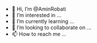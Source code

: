 - 👋 Hi, I’m @AminRobati
- 👀 I’m interested in ...
- 🌱 I’m currently learning ...
- 💞️ I’m looking to collaborate on ...
- 📫 How to reach me ...

<!---
AminRobati/AminRobati is a ✨ special ✨ repository because its `README.md` (this file) appears on your GitHub profile.
You can click the Preview link to take a look at your changes.
--->
